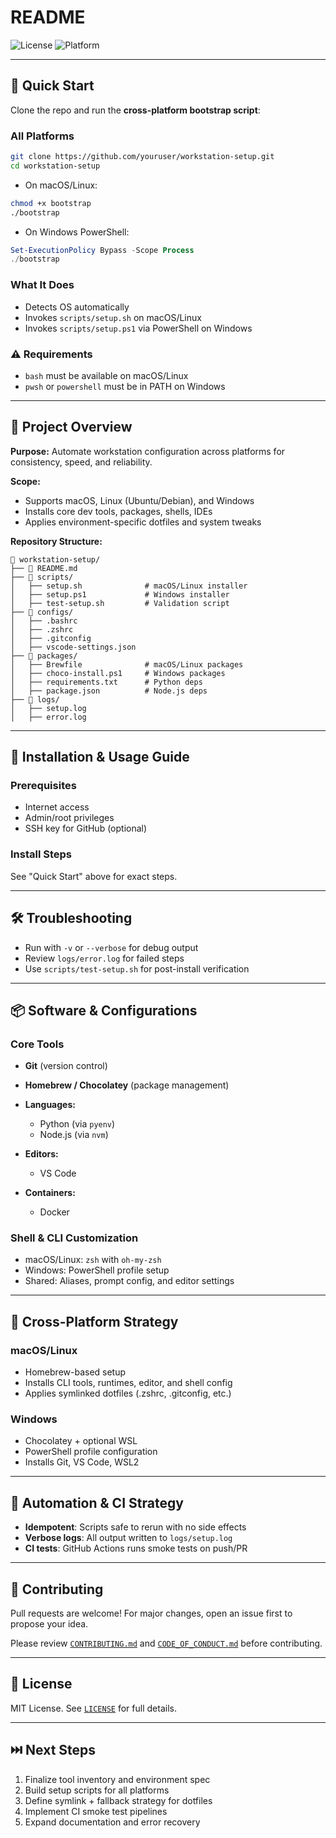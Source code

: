 # README

![License](https://img.shields.io/github/license/youruser/workstation-setup)
![Platform](https://img.shields.io/badge/platform-macOS%20%7C%20Linux%20%7C%20Windows-blue)

---

## 🚀 Quick Start

Clone the repo and run the **cross-platform bootstrap script**:

### All Platforms

```sh
git clone https://github.com/youruser/workstation-setup.git
cd workstation-setup
```

* On macOS/Linux:

```bash
chmod +x bootstrap
./bootstrap
```

* On Windows PowerShell:

```powershell
Set-ExecutionPolicy Bypass -Scope Process
./bootstrap
```

### What It Does

* Detects OS automatically
* Invokes `scripts/setup.sh` on macOS/Linux
* Invokes `scripts/setup.ps1` via PowerShell on Windows

### ⚠️ Requirements

* `bash` must be available on macOS/Linux
* `pwsh` or `powershell` must be in PATH on Windows

---

## 📌 Project Overview

**Purpose:** Automate workstation configuration across platforms for consistency, speed, and reliability.

**Scope:**

* Supports macOS, Linux (Ubuntu/Debian), and Windows
* Installs core dev tools, packages, shells, IDEs
* Applies environment-specific dotfiles and system tweaks

**Repository Structure:**

```
📂 workstation-setup/
├── 📄 README.md
├── 📂 scripts/
│   ├── setup.sh              # macOS/Linux installer
│   ├── setup.ps1             # Windows installer
│   ├── test-setup.sh         # Validation script
├── 📂 configs/
│   ├── .bashrc
│   ├── .zshrc
│   ├── .gitconfig
│   ├── vscode-settings.json
├── 📂 packages/
│   ├── Brewfile              # macOS/Linux packages
│   ├── choco-install.ps1     # Windows packages
│   ├── requirements.txt      # Python deps
│   ├── package.json          # Node.js deps
├── 📂 logs/
│   ├── setup.log
│   ├── error.log
```

---

## 🧪 Installation & Usage Guide

### Prerequisites

* Internet access
* Admin/root privileges
* SSH key for GitHub (optional)

### Install Steps

See "Quick Start" above for exact steps.

---

## 🛠️ Troubleshooting

* Run with `-v` or `--verbose` for debug output
* Review `logs/error.log` for failed steps
* Use `scripts/test-setup.sh` for post-install verification

---

## 📦 Software & Configurations

### Core Tools

* **Git** (version control)
* **Homebrew / Chocolatey** (package management)
* **Languages:**

  * Python (via `pyenv`)
  * Node.js (via `nvm`)
* **Editors:**

  * VS Code
* **Containers:**

  * Docker

### Shell & CLI Customization

* macOS/Linux: `zsh` with `oh-my-zsh`
* Windows: PowerShell profile setup
* Shared: Aliases, prompt config, and editor settings

---

## 🔀 Cross-Platform Strategy

### macOS/Linux

* Homebrew-based setup
* Installs CLI tools, runtimes, editor, and shell config
* Applies symlinked dotfiles (.zshrc, .gitconfig, etc.)

### Windows

* Chocolatey + optional WSL
* PowerShell profile configuration
* Installs Git, VS Code, WSL2

---

## 🤖 Automation & CI Strategy

* **Idempotent**: Scripts safe to rerun with no side effects
* **Verbose logs**: All output written to `logs/setup.log`
* **CI tests**: GitHub Actions runs smoke tests on push/PR

---

## 🤝 Contributing

Pull requests are welcome! For major changes, open an issue first to propose your idea.

Please review [`CONTRIBUTING.md`](CONTRIBUTING.md) and [`CODE_OF_CONDUCT.md`](CODE_OF_CONDUCT.md) before contributing.

---

## 📄 License

MIT License. See [`LICENSE`](LICENSE) for full details.

---

## ⏭️ Next Steps

1. Finalize tool inventory and environment spec
2. Build setup scripts for all platforms
3. Define symlink + fallback strategy for dotfiles
4. Implement CI smoke test pipelines
5. Expand documentation and error recovery
